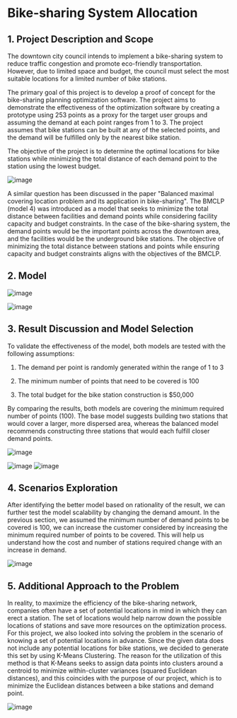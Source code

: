 # Bike-sharing System Allocation
## 1. Project Description and Scope
The downtown city council intends to implement a bike-sharing system to reduce traffic congestion and promote eco-friendly transportation. However, due to limited space and budget, the council must select the most suitable locations for a limited number of bike stations.

The primary goal of this project is to develop a proof of concept for the bike-sharing planning optimization software. The project aims to demonstrate the effectiveness of the optimization software by creating a prototype using 253 points as a proxy for the target user groups and assuming the demand at each point ranges from 1 to 3. The project assumes that bike stations can be built at any of the selected points, and the demand will be fulfilled only by the nearest bike station.

The objective of the project is to determine the optimal locations for bike stations while minimizing the total distance of each demand point to the station using the lowest budget.

![image](https://user-images.githubusercontent.com/78404450/234769574-2b13e749-9605-424a-9fa4-e88ab7da925b.png)

A similar question has been discussed in the paper "Balanced maximal covering location problem and its application in bike-sharing". The BMCLP (model 4) was introduced as a model that seeks to minimize the total distance between facilities and demand points while considering facility capacity and budget constraints. In the case of the bike-sharing system, the demand points would be the important points across the downtown area, and the facilities would be the underground bike stations. The objective of minimizing the total distance between stations and points while ensuring capacity and budget constraints aligns with the objectives of the BMCLP.

## 2. Model
![image](https://user-images.githubusercontent.com/78404450/234769887-1ae002db-0c31-4250-8a4b-95827d9b58c5.png)

![image](https://user-images.githubusercontent.com/78404450/234769969-1bc359bf-747a-43cf-9b74-ef6a744ba83f.png)

## 3. Result Discussion and Model Selection
To validate the effectiveness of the model, both models are tested with the following assumptions:

1.	The demand per point is randomly generated within the range of 1 to 3

2.	The minimum number of points that need to be covered is 100

3.	The total budget for the bike station construction is $50,000


By comparing the results, both models are covering the minimum required number of points (100). The base model suggests building two stations that would cover a larger, more dispersed area, whereas the balanced model recommends constructing three stations that would each fulfill closer demand points.

![image](https://user-images.githubusercontent.com/78404450/234770501-387a7c51-8027-47a7-beab-34eba7778282.png)


![image](https://user-images.githubusercontent.com/78404450/234770205-77605d4b-869a-499c-a8d5-7b570255a233.png)       ![image](https://user-images.githubusercontent.com/78404450/234770222-8da2b031-58a9-4cc6-b147-81df81640269.png)

## 4. Scenarios Exploration
After identifying the better model based on rationality of the result, we can further test the model scalability by changing the demand amount. In the previous section, we assumed the minimum number of demand points to be covered is 100, we can increase the customer considered by increasing the minimum required number of points to be covered. This will help us understand how the cost and number of stations required change with an increase in demand. 

![image](https://user-images.githubusercontent.com/78404450/234770400-8d37b2cb-eed8-4463-90f0-b2cc392267e6.png)

## 5. Additional Approach to the Problem
In reality, to maximize the efficiency of the bike-sharing network, companies often have a set of potential locations in mind in which they can erect a station. The set of locations would help narrow down the possible locations of stations and save more resources on the optimization process. For this project, we also looked into solving the problem in the scenario of knowing a set of potential locations in advance.
Since the given data does not include any potential locations for bike stations, we decided to generate this set by using K-Means Clustering. The reason for the utilization of this method is that K-Means seeks to assign data points into clusters around a centroid to minimize within-cluster variances (squared Euclidean distances), and this coincides with the purpose of our project, which is to minimize the Euclidean distances between a bike stations and demand point.

![image](https://user-images.githubusercontent.com/78404450/234770666-089da97a-0846-4b8e-85ba-b7807f2dc8e2.png)




